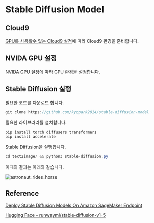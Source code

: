 # Stable Diffusion Model

## Cloud9

[GPU를 사용할수 있는 Cloud9 설정](https://github.com/kyopark2014/stable-diffusion-model/blob/main/cloud9-gpu.md)에 따라 Cloud9 환경을 준비합니다.

## NVIDA GPU 설정

[NVIDA GPU 설정](https://github.com/kyopark2014/stable-diffusion-model/blob/main/nvidia-gpu.md)에 따라 GPU 환경을 설정합니다. 


## Stable Diffusion 실행

필요한 코드를 다운로드 합니다. 

```java
git clone https://github.com/kyopark2014/stable-diffusion-model
```

필요한 라이브러리를 설치합니다. 

```java
pip install torch diffusers transformers 
pip install accelerate
```

Stable Diffusion을 실행합니다. 

```java
cd text2image/ && python3 stable-diffusion.py
```

이때의 결과는 아래와 같습니다.

![astronaut_rides_horse](https://user-images.githubusercontent.com/52392004/216675578-137efd06-7c39-419d-a37b-ac3ca274f601.png)



## Reference

[Deploy Stable Diffusion Models On Amazon SageMaker Endpoint](https://github.com/aws-samples/deploy-stable-diffusion-model-on-amazon-sagemaker-endpoint)

[Hugging Face - runwayml/stable-diffusion-v1-5](https://huggingface.co/runwayml/stable-diffusion-v1-5)

